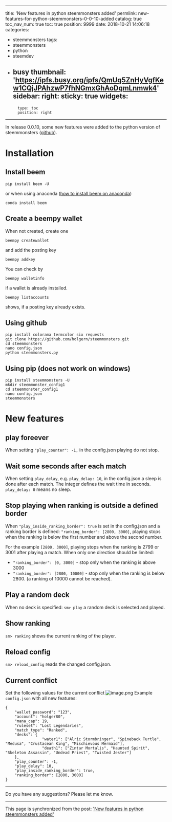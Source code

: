 
---
title: 'New features in python steemmonsters added'
permlink: new-features-for-python-steemmonsters-0-0-10-added
catalog: true
toc_nav_num: true
toc: true
position: 9999
date: 2018-10-21 14:06:18
categories:
- steemmonsters
tags:
- steemmonsters
- python
- steemdev
- busy
thumbnail: 'https://ipfs.busy.org/ipfs/QmUq5ZnHyVgfKew1CQjJPAhzwP7fhNGmxGhAoDqmLnmwk4'
sidebar:
    right:
        sticky: true
widgets:
    -
        type: toc
        position: right
---


In release 0.0.10, some new features were added to the python version of steemmonsters ([github](https://github.com/holgern/steemmonsters/)).

# Installation
## Install beem
```
pip install beem -U
```
or when using anaconda ([how to install beem on anaconda](https://steemit.com/python/@holger80/how-to-install-and-use-beempy-using-anaconda))
```
conda install beem
```

## Create a beempy wallet
When not created, create one
```
beempy createwallet
```
and add the posting key
```
beempy addkey
```
You can check by
```
beempy walletinfo
```
if a wallet is already installed.
```
beempy listaccounts
```
shows, if a posting key already exists.

## Using github
```
pip install colorama termcolor six requests
git clone https://github.com/holgern/steemmonsters.git
cd steemmonsters
nano config.json
python steemmonsters.py
```

## Using pip (does not work on windows)
```
pip install steemmonsters -U
mkdir steemmonster_config1
cd steemmonster_config1
nano config.json
steemmonsters 
```
# New features
## play foreever
When setting `"play_counter": -1,` in the config.json playing do not stop.

## Wait some seconds after each match
When setting `play_delay`, e.g. `play_delay: 10`, in the config.json a sleep is done after each match. The integer defines the wait time in seconds.  `play_delay: 0` means no sleep.

## Stop playing when ranking is outside a defined border
When `"play_inside_ranking_border": true` is set in the config.json and a ranking border is defined: `"ranking_border": [2800, 3000]`, playing stops when the ranking is below the first number and above the second number.

For the example `[2800, 3000]`, playing stops when the ranking is 2799 or 3001 after playing a match. When only one direction should be limited:

* `"ranking_border": [0, 3000]` - stop only when the ranking is above 3000
* `"ranking_border": [2800, 10000]` - stop only when the ranking is below 2800. (a ranking of 10000 cannot be reached).

## Play a random deck
When no deck is specified:
`sm> play`
a random deck is selected and played.

## Show ranking
`sm> ranking` shows the current ranking of the player.

## Reload config
`sm> reload_config` reads the changed config.json. 

## Current conflict
Set the following values for the current conflict
![image.png](https://ipfs.busy.org/ipfs/QmUq5ZnHyVgfKew1CQjJPAhzwP7fhNGmxGhAoDqmLnmwk4)
Example `config.json` with all new features:
```
{
    "wallet_password": "123",
    "account": "holger80",
    "mana_cap": 19,
    "ruleset": "Lost Legendaries",
    "match_type": "Ranked",
    "decks": {
                "water1": ["Alric Stormbringer", "Spineback Turtle", "Medusa", "Crustacean King", "Mischievous Mermaid"],
                "death1": ["Zintar Mortalis", "Haunted Spirit", "Skeleton Assassin", "Undead Priest", "Twisted Jester"]
    },
    "play_counter": -1,
    "play_delay": 10,
    "play_inside_ranking_border": true,
    "ranking_border": [2800, 3000]
}
```

____
Do you have any suggestions? Please let me know.

- - -

This page is synchronized from the post: ['New features in python steemmonsters added'](https://steemit.com/@holger80/new-features-for-python-steemmonsters-0-0-10-added)
